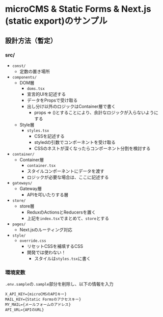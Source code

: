 # microCMS & Static Forms & Next.js (static export)のサンプル

## 設計方法（暫定）

### src/
- `const/`
  - 定数の置き場所
- `components/`
  - DOM層
    - `doms.tsx`
    - 宣言的UIを記述する
    - データをPropsで受け取る
    - 出し分け以外のロジックはContainer層で書く
      - props => ()とすることにより、余計なロジックが入らないようにする
  - Style層
    - `styles.tsx`
      - CSSを記述する
      - styledの引数でコンポーネントを受け取る
      - CSSのネストが深くなったらコンポーネント分割を検討する
- `container/`
    - Container層
      - `container.tsx`
      - スタイルコンポーネントにデータを渡す
      - ロジックが必要な場合は、ここに記述する
- `gateways/`
  - Gateway層
    - APIを叩いたりする層
- `store/`
  - store層
    - ReduxのActionsとReducersを置く
    - 上記を`index.tsx`でまとめて、`store`とする
- `pages/`
  - Next.jsのルーティング対応
- `style/`
  - `override.css`
    - リセットCSSを補填するCSS
    - 開発では使わない！
      - スタイルは`styles.tsx`に書く

### 環境変数
`.env.sample`の`.sample`部分を削除し、以下の情報を入力

```
X_API_KEY={microCMSのAPIキー}
MAIL_KEY={Static Formsのアクセスキー}
MY_MAIL={メールフォームのアドレス}
API_URL={APIのURL}
```
